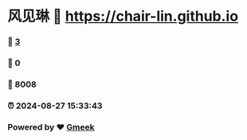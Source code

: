 # 风见琳 :link: https://chair-lin.github.io 
### :page_facing_up: [3](https://chair-lin.github.io/tag.html) 
### :speech_balloon: 0 
### :hibiscus: 8008 
### :alarm_clock: 2024-08-27 15:33:43 
### Powered by :heart: [Gmeek](https://github.com/Meekdai/Gmeek)
